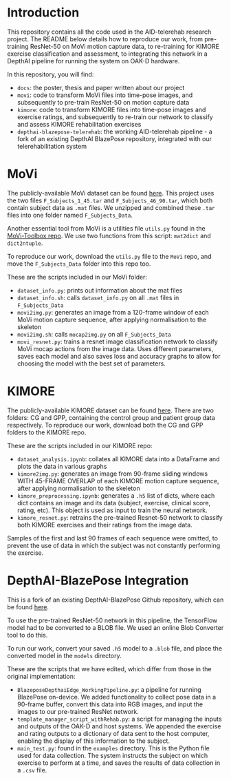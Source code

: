 ﻿# Introduction

This repository contains all the code used in the AID-telerehab research project. The README below details how to reproduce our work, from pre-training ResNet-50 on MoVi motion capture data, to re-training for KIMORE exercise classification and assessment, to integrating this network in a DepthAI pipeline for running the system on OAK-D hardware.

In this repository, you will find:
- `docs`: the poster, thesis and paper written about our project
- `movi`: code to transform MoVi files into time-pose images, and subsequently to pre-train ResNet-50 on motion capture data 
- `kimore`: code to transform KIMORE files into time-pose images and exercise ratings, and subsequently to re-train our network to classify and assess KIMORE rehabilitation exercises
- `depthai-blazepose-telerehab`: the working AID-telerehab pipeline - a fork of an existing DepthAI BlazePose repository, integrated with our telerehabilitation system


# MoVi

The publicly-available MoVi dataset can be found [here](https://borealisdata.ca/dataset.xhtml?persistentId=doi:10.5683/SP2/JRHDRN). This project uses the two files `F_Subjects_1_45.tar` and `F_Subjects_46_90.tar`, which both contain subject data as `.mat` files. We unzipped and combined these `.tar` files into one folder named `F_Subjects_Data`. 

Another essential tool from MoVi is a utilities file `utils.py` found in the [MoVi-Toolbox repo]("https://github.com/saeed1262/MoVi-Toolbox/blob/master/"). We use two functions from this script: `mat2dict` and `dict2ntuple`.

To reproduce our work, download the `utils.py` file to the `MoVi` repo, and move the `F_Subjects_Data` folder into this repo too.

These are the scripts included in our MoVi folder:
- `dataset_info.py`: prints out information about the mat files
- `dataset_info.sh`: calls `dataset_info.py` on all `.mat` files in `F_Subjects_Data`
- `movi2img.py`: generates an image from a 120-frame window of each MoVi motion capture sequence, after applying normalisation to the skeleton 
- `movi2img.sh`: calls `mocap2img.py` on all `F_Subjects_Data`
- `movi_resnet.py`: trains a resnet image classification network to classify MoVi mocap actions from the image data. Uses different parameters, saves each model and also saves loss and accuracy graphs to allow for choosing the model with the best set of parameters.


# KIMORE

The publicly-available KIMORE dataset can be found [here](https://vrai.dii.univpm.it/content/KiMoRe-dataset). There are two folders: CG and GPP, containing the control group and patient group data respectively. To reproduce our work, download both the CG and GPP folders to the KIMORE repo.

These are the scripts included in our KIMORE repo:
- `dataset_analysis.ipynb`: collates all KIMORE data into a DataFrame and plots the data in various graphs
- `kimore2img.py`: generates an image from 90-frame sliding windows WITH 45-FRAME OVERLAP of each KIMORE motion capture sequence, after applying normalisation to the skeleton
- `kimore_preprocessing.ipynb`: generates a `.h5` list of dicts, where each dict contains an image and its data (subject, exercise, clinical score, rating, etc). This object is used as input to train the neural network.
- `kimore_resnet.py`: retrains the pre-trained Resnet-50 network to classify both KIMORE exercises and their ratings from the image data.

Samples of the first and
last 90 frames of each sequence were omitted, to prevent the use of data in which
the subject was not constantly performing the exercise.



# DepthAI-BlazePose Integration

This is a fork of an existing DepthAI-BlazePose Github repository, which can be found [here](https://github.com/geaxgx/depthai_blazepose).

To use the pre-trained ResNet-50 network in this pipeline, the TensorFlow model had to be converted to a BLOB file. We used an online Blob Converter tool to do this. 

To run our work, convert your saved `.h5` model to a `.blob` file, and place the converted model in the `models` directory. 

These are the scripts that we have edited, which differ from those in the original implementation:
- `BlazeposeDepthaiEdge_WorkingPipeline.py`: a pipeline for running BlazePose on-device. We added functionality to collect pose data in a 90-frame buffer, convert this data into RGB images, and input the images to our pre-trained ResNet network.
- `template_manager_script_withRehab.py`: a script for managing the inputs and outputs of the OAK-D and host systems. We appended the exercise and rating outputs to a dictionary of data sent to the host computer, enabling the display of this information to the subject.
- `main_test.py`: found in the `examples` directory. This is the Python file used for data collection. The system instructs the subject on which exercise to perform at a time, and saves the results of data collection in a `.csv` file. 

